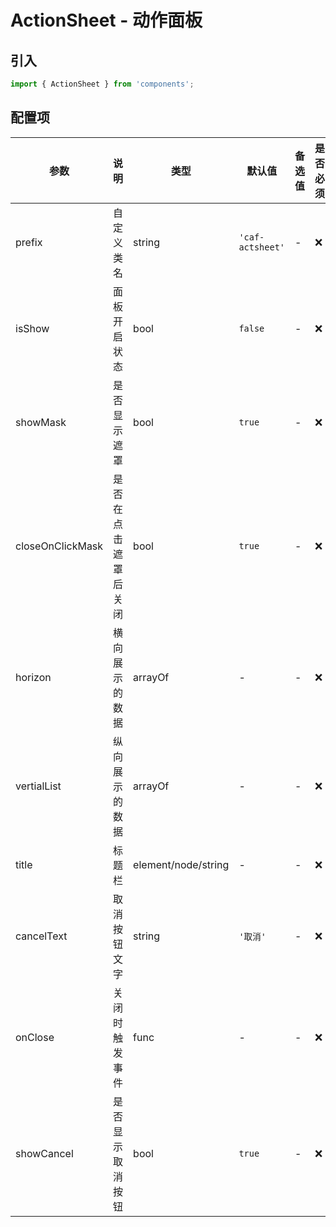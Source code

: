 # ActionSheet - 动作面板

## 引入
```jsx
import { ActionSheet } from 'components';
```

## 配置项
| 参数 | 说明 | 类型 | 默认值 |备选值 | 是否必须 |
| --- | --- | --- | --- | --- | --- |
| prefix | 自定义类名 | string | `'caf-actsheet'` | - | ❌ |
| isShow | 面板开启状态 | bool | `false` | - | ❌ |
| showMask | 是否显示遮罩 | bool | `true` | - | ❌ |
| closeOnClickMask | 是否在点击遮罩后关闭 | bool | `true` | - | ❌ |
| horizon | 横向展示的数据 | arrayOf | - | - | ❌ |
| vertialList | 纵向展示的数据 | arrayOf | - | - | ❌ |
| title | 标题栏 | element/node/string | - | - | ❌ |
| cancelText | 取消按钮文字 | string | `'取消'` | - | ❌ |
| onClose | 关闭时触发事件 | func | - | - | ❌ |
| showCancel | 是否显示取消按钮 | bool | `true` | - | ❌ |
